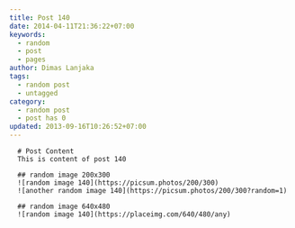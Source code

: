 ```yaml
---
title: Post 140
date: 2014-04-11T21:36:22+07:00
keywords:
  - random
  - post
  - pages
author: Dimas Lanjaka
tags:
  - random post
  - untagged
category:
  - random post
  - post has 0
updated: 2013-09-16T10:26:52+07:00
---
```


      # Post Content
      This is content of post 140

      ## random image 200x300
      ![random image 140](https://picsum.photos/200/300)
      ![another random image 140](https://picsum.photos/200/300?random=1)

      ## random image 640x480
      ![random image 140](https://placeimg.com/640/480/any)
      